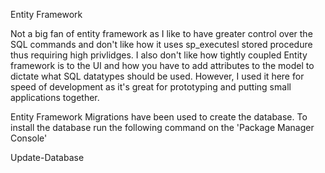 ﻿Entity Framework

Not a big fan of entity framework as I like to have greater control over the SQL commands and don't like how it uses sp_executesl stored procedure thus requiring high privlidges.
I also don't like how tightly coupled Entity framework is to the UI and how you have to add attributes to the model to dictate what SQL datatypes should be used. However, I used it here for speed of development as it's great for prototyping and putting small applications together.

Entity Framework Migrations have been used to create the database. To install the database run the following command on the 'Package Manager Console'

Update-Database

 